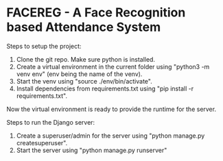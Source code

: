 # FACEREG - A Face Recognition based Attendance System

Steps to setup the project:
1. Clone the git repo. Make sure python is installed.
2. Create a virtual environment in the current folder using "python3 -m venv env" (env being the name of the venv).
3. Start the venv using "source ./env/bin/activate".
4. Install dependencies from requirements.txt using "pip install -r requirements.txt".

Now the virtual environment is ready to provide the runtime for the server.


Steps to run the Django server:
1. Create a superuser/admin for the server using "python manage.py createsuperuser".
2. Start the server using "python manage.py runserver"
